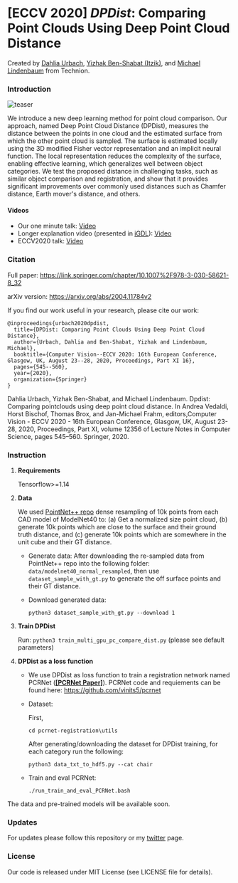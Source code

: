 # [ECCV 2020] ***DPDist***: Comparing Point Clouds Using Deep Point Cloud Distance 
Created by [Dahlia Urbach](https://www.linkedin.com/in/dahlia-urbach-97a816123/), [Yizhak Ben-Shabat (Itzik)](http://www.itzikbs.com), and [Michael Lindenbaum](http://www.cs.technion.ac.il/people/mic/index.html) from Technion.

### Introduction
![teaser](images/teaser.PNG)

We introduce a new deep learning method for point cloud comparison.  Our approach, named Deep Point Cloud Distance (DPDist),   measures the distance between the points in one cloud and the estimated surface from which the other point cloud is sampled. 
The surface is estimated locally using the 3D modified Fisher vector representation and an implicit neural function. The local representation reduces the complexity of the surface, enabling effective learning, which generalizes well between object categories. 
We test the proposed distance in challenging tasks, such as similar object comparison and registration, and show that it provides significant improvements over commonly used distances such as Chamfer distance,  Earth mover's distance, and others. 

#### Videos
- Our one minute talk: [Video](https://www.youtube.com/watch?v=uiLmk19HFx0) 
- Longer explanation video (presented in [iGDL](https://gdl-israel.github.io/)): [Video](https://youtu.be/c8_32IVn-sg?t=4494)
- ECCV2020 talk: [Video](https://youtu.be/6G73JEut-UQ) 

### Citation

Full paper: https://link.springer.com/chapter/10.1007%2F978-3-030-58621-8_32

arXiv version: https://arxiv.org/abs/2004.11784v2

If you find our work useful in your research, please cite our work:

    @inproceedings{urbach2020dpdist,
      title={DPDist: Comparing Point Clouds Using Deep Point Cloud Distance},
      author={Urbach, Dahlia and Ben-Shabat, Yizhak and Lindenbaum, Michael},
      booktitle={Computer Vision--ECCV 2020: 16th European Conference, Glasgow, UK, August 23--28, 2020, Proceedings, Part XI 16},
      pages={545--560},
      year={2020},
      organization={Springer}
    }

Dahlia Urbach, Yizhak Ben-Shabat, and Michael Lindenbaum. Dpdist: Comparing pointclouds using deep point cloud distance. In Andrea Vedaldi, Horst Bischof, Thomas Brox, and Jan-Michael Frahm, editors,Computer Vision - ECCV 2020 - 16th European Conference, Glasgow, UK, August 23-28, 2020, Proceedings, Part XI, volume 12356 of Lecture Notes in Computer Science, pages 545–560. Springer, 2020.

    
### Instruction
1. **Requirements**
    
    Tensorflow>=1.14
2. **Data**
    
    We used [PointNet++ repo](https://github.com/charlesq34/pointnet2) dense resampling of 10k points from each CAD model of ModelNet40 to:
(a) Get a normalized size point cloud, (b) generate 10k points which are close to the surface and their ground truth distance, and (c) generate 10k points which are somewhere in the unit cube and their GT distance.
    
    - Generate data:
After downloading the re-sampled data from PointNet++ repo into the following folder: `data/modelnet40_normal_resampled`, 
then use `dataset_sample_with_gt.py` to generate the off surface points and their GT distance.
    
    - Download generated data:
    
        `python3 dataset_sample_with_gt.py --download 1`

3. **Train DPDist**
    
    Run: `python3 train_multi_gpu_pc_compare_dist.py` (please see default parameters)

4. **DPDist as a loss function**
    - We use DPDist as loss function to train a registration network named PCRNet (**[[PCRNet Paper]](https://arxiv.org/abs/1908.07906)**).
    PCRNet code and requiements can be found here: https://github.com/vinits5/pcrnet 
    - Dataset:
    
        First, 
        
        `cd pcrnet-registration\utils`
        
        After generating/downloading the dataset for DPDist training, 
        for each category run the following:
        
        `python3 data_txt_to_hdf5.py --cat chair`
    - Train and eval PCRNet:
    
        `./run_train_and_eval_PCRNet.bash`
        
The data and pre-trained models will be available soon.

### Updates
For updates please follow this repository or my [twitter](https://twitter.com/DahliaUrb) page.

### License
Our code is released under MIT License (see LICENSE file for details).

